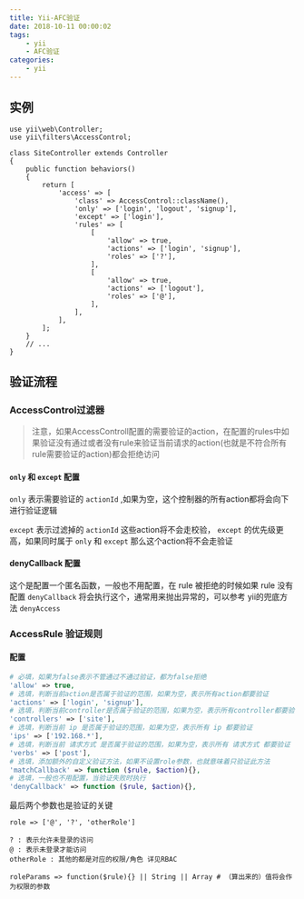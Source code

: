 ```yaml
---
title: Yii-AFC验证
date: 2018-10-11 00:00:02
tags:
    - yii
    - AFC验证
categories:
    - yii  
---
```



## 实例  
```
use yii\web\Controller;
use yii\filters\AccessControl;

class SiteController extends Controller
{
    public function behaviors()
    {
        return [
            'access' => [
                'class' => AccessControl::className(),
                'only' => ['login', 'logout', 'signup'],
                'except' => ['login'],
                'rules' => [
                    [
                        'allow' => true,
                        'actions' => ['login', 'signup'],
                        'roles' => ['?'],
                    ],
                    [
                        'allow' => true,
                        'actions' => ['logout'],
                        'roles' => ['@'],
                    ],
                ],
            ],
        ];
    }
    // ...
}
```
## 验证流程    
### AccessControl过滤器   
> 注意，如果AccessControll配置的需要验证的action，在配置的rules中如果验证没有通过或者没有rule来验证当前请求的action(也就是不符合所有rule需要验证的action)都会拒绝访问  

####  `only` 和 `except` 配置  
`only` 表示需要验证的 `actionId` ,如果为空，这个控制器的所有action都将会向下进行验证逻辑  

`except` 表示过滤掉的 `actionId` 这些action将不会走校验， `except` 的优先级更高，如果同时属于 `only` 和 `except` 那么这个action将不会走验证  

#### denyCallback 配置  
这个是配置一个匿名函数，一般也不用配置，在 rule 被拒绝的时候如果 rule 没有配置 `denyCallback` 将会执行这个，通常用来抛出异常的，可以参考 yii的兜底方法 `denyAccess`  

### AccessRule 验证规则  
#### 配置  
```php
# 必填，如果为false表示不管通过不通过验证，都为false拒绝  
'allow' => true,
# 选填，判断当前action是否属于验证的范围，如果为空，表示所有action都要验证  
'actions' => ['login', 'signup'],
# 选填，判断当前controller是否属于验证的范围，如果为空，表示所有controller都要验证  
'controllers' => ['site'],
# 选填，判断当前 ip 是否属于验证的范围，如果为空，表示所有 ip 都要验证  
'ips' => ['192.168.*'],
# 选填，判断当前 请求方式 是否属于验证的范围，如果为空，表示所有 请求方式 都要验证
'verbs' => ['post'],  
# 选填，添加额外的自定义验证方法，如果不设置role参数，也就意味着只验证此方法  
'matchCallback' => function ($rule, $action){},  
# 选填，一般也不用配置，当验证失败时执行   
'denyCallback' => function ($rule, $action){},  
```
最后两个参数也是验证的关键  
```
role => ['@', '?', 'otherRole']

? : 表示允许未登录的访问  
@ : 表示未登录才能访问
otherRole : 其他的都是对应的权限/角色 详见RBAC   

roleParams => function($rule){} || String || Array # （算出来的）值将会作为权限的参数  
```
